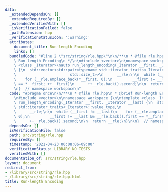 ```yaml
---
data:
  _extendedDependsOn: []
  _extendedRequiredBy: []
  _extendedVerifiedWith: []
  _isVerificationFailed: false
  _pathExtension: hpp
  _verificationStatusIcon: ':warning:'
  attributes:
    document_title: Run-length Encoding
    links: []
  bundledCode: "#line 2 \"src/string/rle.hpp\"\n\n/**\n * @file rle.hpp\n * @brief\
    \ Run-length Encoding\n */\n\n#include <vector>\n\nnamespace workspace {\n\ntemplate\
    \ <class _Iterator>\nauto run_length_encoding(_Iterator __first, _Iterator __last)\
    \ {\n  std::vector<std::pair<typename std::iterator_traits<_Iterator>::value_type,\n\
    \                        std::size_t>>\n      __rle;\n\n  while (__first != __last)\n\
    \    for (__rle.emplace_back(*__first, 0);\n         __first != __last && __rle.back().first\
    \ == *__first; ++__first)\n      ++__rle.back().second;\n\n  return __rle;\n}\n\
    \n}  // namespace workspace\n"
  code: "#pragma once\n\n/**\n * @file rle.hpp\n * @brief Run-length Encoding\n */\n\
    \n#include <vector>\n\nnamespace workspace {\n\ntemplate <class _Iterator>\nauto\
    \ run_length_encoding(_Iterator __first, _Iterator __last) {\n  std::vector<std::pair<typename\
    \ std::iterator_traits<_Iterator>::value_type,\n                        std::size_t>>\n\
    \      __rle;\n\n  while (__first != __last)\n    for (__rle.emplace_back(*__first,\
    \ 0);\n         __first != __last && __rle.back().first == *__first; ++__first)\n\
    \      ++__rle.back().second;\n\n  return __rle;\n}\n\n}  // namespace workspace\n"
  dependsOn: []
  isVerificationFile: false
  path: src/string/rle.hpp
  requiredBy: []
  timestamp: '2021-04-23 00:08:06+09:00'
  verificationStatus: LIBRARY_NO_TESTS
  verifiedWith: []
documentation_of: src/string/rle.hpp
layout: document
redirect_from:
- /library/src/string/rle.hpp
- /library/src/string/rle.hpp.html
title: Run-length Encoding
---
```

